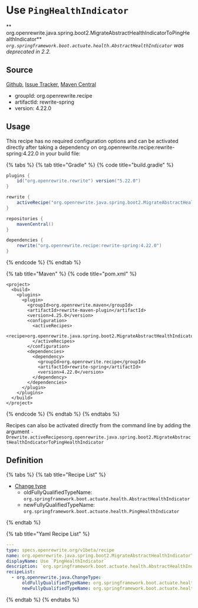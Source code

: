 # Use `PingHealthIndicator`

** org.openrewrite.java.spring.boot2.MigrateAbstractHealthIndicatorToPingHealthIndicator**
_`org.springframework.boot.actuate.health.AbstractHealthIndicator` was deprecated in 2.2._

## Source

[Github](https://github.com/openrewrite/rewrite-spring), [Issue Tracker](https://github.com/openrewrite/rewrite-spring/issues), [Maven Central](https://search.maven.org/artifact/org.openrewrite.recipe/rewrite-spring/4.22.0/jar)

* groupId: org.openrewrite.recipe
* artifactId: rewrite-spring
* version: 4.22.0


## Usage

This recipe has no required configuration options and can be activated directly after taking a dependency on org.openrewrite.recipe:rewrite-spring:4.22.0 in your build file:

{% tabs %}
{% tab title="Gradle" %}
{% code title="build.gradle" %}
```groovy
plugins {
    id("org.openrewrite.rewrite") version("5.22.0")
}

rewrite {
    activeRecipe("org.openrewrite.java.spring.boot2.MigrateAbstractHealthIndicatorToPingHealthIndicator")
}

repositories {
    mavenCentral()
}

dependencies {
    rewrite("org.openrewrite.recipe:rewrite-spring:4.22.0")
}
```
{% endcode %}
{% endtab %}

{% tab title="Maven" %}
{% code title="pom.xml" %}
```markup
<project>
  <build>
    <plugins>
      <plugin>
        <groupId>org.openrewrite.maven</groupId>
        <artifactId>rewrite-maven-plugin</artifactId>
        <version>4.25.0</version>
        <configuration>
          <activeRecipes>
            <recipe>org.openrewrite.java.spring.boot2.MigrateAbstractHealthIndicatorToPingHealthIndicator</recipe>
          </activeRecipes>
        </configuration>
        <dependencies>
          <dependency>
            <groupId>org.openrewrite.recipe</groupId>
            <artifactId>rewrite-spring</artifactId>
            <version>4.22.0</version>
          </dependency>
        </dependencies>
      </plugin>
    </plugins>
  </build>
</project>
```
{% endcode %}
{% endtab %}
{% endtabs %}

Recipes can also be activated directly from the command line by adding the argument `-Drewrite.activeRecipesorg.openrewrite.java.spring.boot2.MigrateAbstractHealthIndicatorToPingHealthIndicator`

## Definition

{% tabs %}
{% tab title="Recipe List" %}
* [Change type](../../../java/changetype.md)
  * oldFullyQualifiedTypeName: `org.springframework.boot.actuate.health.AbstractHealthIndicator`
  * newFullyQualifiedTypeName: `org.springframework.boot.actuate.health.PingHealthIndicator`

{% endtab %}

{% tab title="Yaml Recipe List" %}
```yaml
---
type: specs.openrewrite.org/v1beta/recipe
name: org.openrewrite.java.spring.boot2.MigrateAbstractHealthIndicatorToPingHealthIndicator
displayName: Use `PingHealthIndicator`
description: `org.springframework.boot.actuate.health.AbstractHealthIndicator` was deprecated in 2.2.
recipeList:
  - org.openrewrite.java.ChangeType:
      oldFullyQualifiedTypeName: org.springframework.boot.actuate.health.AbstractHealthIndicator
      newFullyQualifiedTypeName: org.springframework.boot.actuate.health.PingHealthIndicator

```
{% endtab %}
{% endtabs %}
